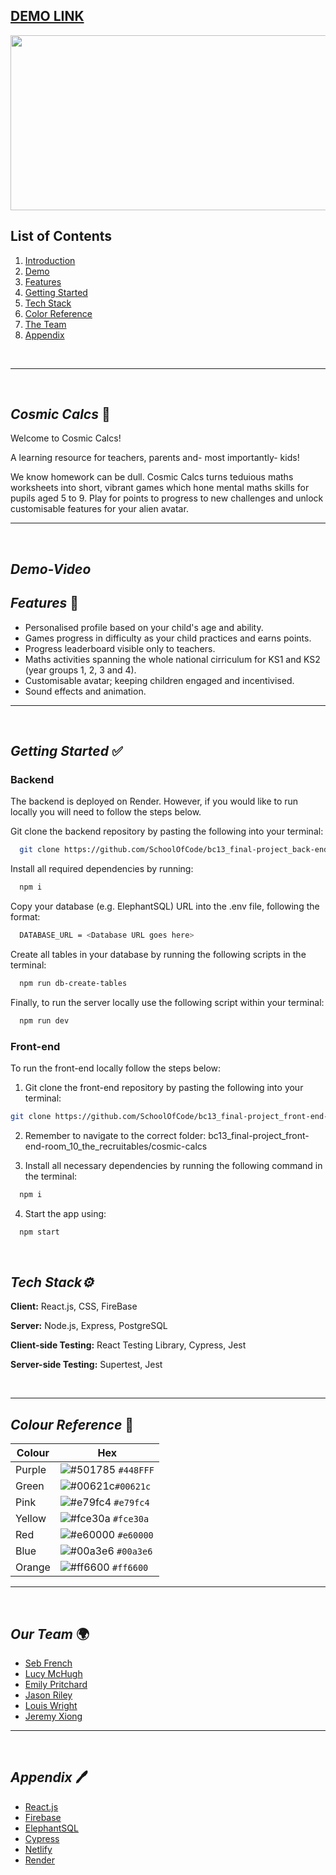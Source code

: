 **[DEMO LINK](https://frolicking-chaja-1991dd.netlify.app/)**
---

<img align="center" src="https://i.ibb.co/n10Bzws/banner.png" width="1000" height="280">

<br />

## List of Contents

1. [Introduction](#Cosmic-Calcs)
2. [Demo](#Demo-Video)
3. [Features](#Features)
4. [Getting Started](#getting-started)
5. [Tech Stack](#tech-stack)
6. [Color Reference](#color-reference)
7. [The Team](#The-Team)
8. [Appendix](#appendix)

<br/>

---

<br/>

 ## **_Cosmic Calcs_** 🚀
 
 Welcome to Cosmic Calcs!

 A learning resource for teachers, parents and- most importantly- kids! 
 
 We know homework can be dull. Cosmic Calcs turns teduious maths worksheets into short, vibrant games which hone mental maths skills for pupils aged 5 to 9. Play for points to progress to new challenges and unlock customisable features for your alien avatar.
 
 ---
 
  <br />
  
  ## **_Demo-Video_**
  


 
 ## **_Features_** 📱
 
 - Personalised profile based on your child's age and ability.
 - Games progress in difficulty as your child practices and earns points. 
 - Progress leaderboard visible only to teachers.
 - Maths activities spanning the whole national cirriculum for KS1 and KS2 (year groups 1, 2, 3 and 4).
 - Customisable avatar; keeping children engaged and incentivised.
 - Sound effects and animation.
 
---

<br />

## **_Getting Started_** ✅

### **Backend**

The backend is deployed on Render. However, if you would like to run locally you will need to follow the steps below.

Git clone the backend repository by pasting the following into your terminal:

```bash
  git clone https://github.com/SchoolOfCode/bc13_final-project_back-end-room_10_the_recruitables
```

Install all required dependencies by running:
  
```bash
  npm i
```

Copy your database (e.g. ElephantSQL) URL into the .env file, following the format:

```bash
  DATABASE_URL = <Database URL goes here>
```

Create all tables in your database by running the following scripts in the terminal:

```bash
  npm run db-create-tables
```

Finally, to run the server locally use the following script within your terminal:

```bash
  npm run dev
```

### **Front-end**


To run the front-end locally follow the steps below:

1. Git clone the front-end repository by pasting the following into your terminal:

```bash
git clone https://github.com/SchoolOfCode/bc13_final-project_front-end-room_10_the_recruitables
```

2. Remember to navigate to the correct folder: bc13_final-project_front-end-room_10_the_recruitables/cosmic-calcs

3. Install all necessary dependencies by running the following command in the terminal:

```bash
  npm i
```


4. Start the app using:

```bash
  npm start
```

<br/>

## **_Tech Stack⚙️_**

**Client:** React.js, CSS, FireBase
</br>

**Server:** Node.js, Express, PostgreSQL
</br>

**Client-side Testing:** React Testing Library, Cypress, Jest
</br>

**Server-side Testing:** Supertest, Jest


<br/>

---

## **_Colour Reference_** 🎨


| Colour     | Hex                                                                     |
| ---------- | ----------------------------------------------------------------------  |
| Purple     | ![#501785](https://via.placeholder.com/15/501785/501785.png) `#448FFF`  |
| Green      | ![#00621c](https://via.placeholder.com/15/00621c/00621c.png)`#00621c`   |
| Pink       | ![#e79fc4](https://via.placeholder.com/15/e79fc4/e79fc4.png) `#e79fc4`  |
| Yellow     | ![#fce30a](https://via.placeholder.com/15/fce30a/fce30a.png) `#fce30a`  |
| Red        | ![#e60000](https://via.placeholder.com/15/e60000/e60000.png) `#e60000`  |
| Blue       | ![#00a3e6](https://via.placeholder.com/15/00a3e6/00a3e6.png) `#00a3e6`  |
| Orange     | ![#ff6600](https://via.placeholder.com/15/ff6600/ff6600.png) `#ff6600`  |
    
---
<br/>

## **_Our Team_** 🌍

- [Seb French](https://github.com/sebfrench7)
- [Lucy McHugh](https://github.com/L-McHugh)
- [Emily Pritchard](https://github.com/EmilyPri)
- [Jason Riley](https://github.com/JPR95)
- [Louis Wright](https://github.com/LouWr)
- [Jeremy Xiong](https://github.com/JeremyXZ)


---
<br/>

## **_Appendix_** 🖊️


- [React.js](https://reactjs.org/)
- [Firebase](https://firebase.google.com/)
- [ElephantSQL](https://api.elephantsql.com/)
- [Cypress](https://www.cypress.io/)
- [Netlify](https://www.netlify.com/)
- [Render](https://render.com/)
